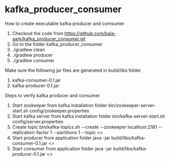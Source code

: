 # kafka_producer_consumer

How to create executable kafka producer and comsumer
1) Checkout the code from https://github.com/bala-aark/kafka_producer_consumer.git
2) Go to the folder kafka_producer_consumer
3) ./gradlew clean
4) ./gradlew producer
5) ./gradlew consumer

Make sure the following jar files are generated in build/libs folder
1) kafka-consumer-0.1.jar
2) kafka-producer-0.1.jar

Steps to verify kafka producer and consumer
1) Start zookeeper from kafka installation folder
	bin/zookeeper-server-start.sh config/zookeeper.properties
2) Start kafka server from kafka installation folder
	bin/kafka-server-start.sh config/server.properties
3) Create topic
	bin/kafka-topics.sh --create --zookeeper localhost:2181 --replication-factor 1  --partitions 1 --topic <<topic name>>
4) Start producer from application folder
	java -jar build/libs/kafka-consumer-0.1.jar <<topic name>>
5) Start consumer from application folder
	java -jar build/libs/kafka-producer-0.1.jar <<topic>>

